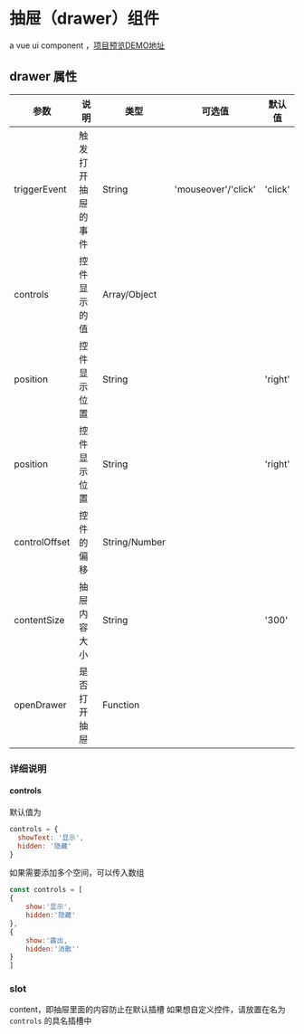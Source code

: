 # 抽屉（drawer）组件

a vue ui component ，[项目预览DEMO地址](https://so-easy.cc/drawer/demo.html)

## drawer 属性

| 参数          | 说明               | 类型          | 可选值              | 默认值  |
| ------------- | ------------------ | ------------- | ------------------- | ------- |
| triggerEvent  | 触发打开抽屉的事件 | String        | 'mouseover'/'click' | 'click' |
| controls      | 控件显示的值       | Array/Object  |                     |         |
| position      | 控件显示位置       | String        |                     | 'right' |
| position      | 控件显示位置       | String        |                     | 'right' |
| controlOffset | 控件的偏移         | String/Number |                     |         |
| contentSize   | 抽屉内容大小       | String        |                     | '300'   |
| openDrawer    | 是否打开抽屉       | Function      |                     |         |

### 详细说明

#### controls

默认值为

```js
controls = {
  showText: '显示',
  hidden: '隐藏'
}
```

如果需要添加多个空间，可以传入数组

```js
const controls = [
{
    show:'显示',
    hidden:'隐藏'
},
{
    show:'露出,
    hidden:'消散''
}
]
```

### slot

content，即抽屉里面的内容防止在默认插槽
如果想自定义控件，请放置在名为 `controls` 的具名插槽中

